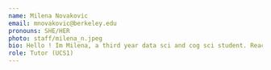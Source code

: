 ```yaml
---
name: Milena Novakovic
email: mnovakovic@berkeley.edu
pronouns: SHE/HER
photo: staff/milena_n.jpeg
bio: Hello ! Im Milena, a third year data sci and cog sci student. Reach out if you know of any cool concerts, or just for a chat. Anyways, live love data 8
role: Tutor (UCS1)
---
```

